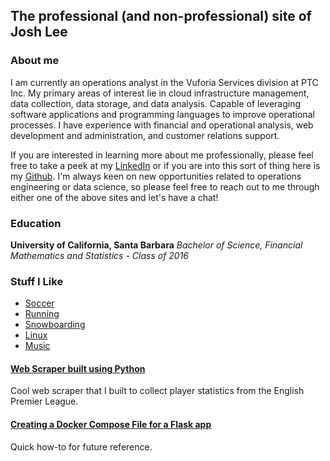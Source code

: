 ## The professional (and non-professional) site of Josh Lee

### About me

I am currently an operations analyst in the Vuforia Services division at 
PTC Inc. My primary areas of interest lie in cloud infrastructure management, 
data collection, data storage, and data analysis. Capable of leveraging 
software applications and programming languages to improve operational 
processes. I have experience with financial and operational analysis, 
web development and administration, and customer relations support.

If you are interested in learning more about me professionally, please feel 
free to take a peek at my [LinkedIn](https://www.linkedin.com/in/joshua-lee-105a26a8/)
or if you are into this sort of thing here is my [Github](https://github.com/jpal29). 
I'm always keen on new opportunities related to operations engineering or 
data science, so please feel free to reach out to me through either one of the 
above sites and let's have a chat!

### Education

**University of California, Santa Barbara**
_Bachelor of Science, Financial Mathematics and Statistics - Class of 2016_

### Stuff I Like

* [Soccer]("https://chelseafc.com")
* [Running]("https://youtu.be/Z950N7jXFNQ?t=5")
* [Snowboarding]("https://en.wikipedia.org/wiki/Snowboarding")
* [Linux]("https://www.linux.org")
* [Music]("https://www.toolband.com")

#### [Web Scraper built using Python](https://github.com/jpal29/EPL_SCRAPER)

Cool web scraper that I built to collect player statistics from the English Premier
League.

#### [Creating a Docker Compose File for a Flask app](/docker_with_flask.html)

Quick how-to for future reference.

